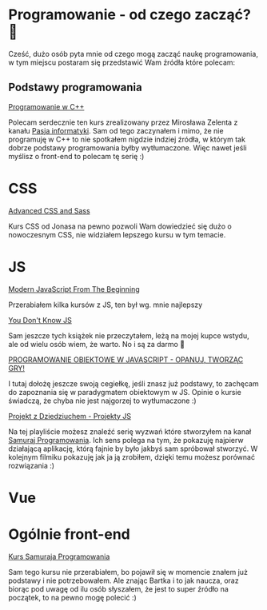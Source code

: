 # Programowanie - od czego zacząć? 👋

Cześć, dużo osób pyta mnie od czego mogą zacząć naukę programowania, w tym miejscu postaram się przedstawić Wam źródła które polecam:

## Podstawy programowania

[Programowanie w C++](https://www.youtube.com/watch?v=ErOzmh3BiXU&list=PLOYHgt8dIdoxx0Y5wzs7CFpmBzb40PaDo)

Polecam serdecznie ten kurs zrealizowany przez Mirosława Zelenta z kanału [Pasja informatyki](https://www.youtube.com/channel/UCzn6vAfspIcagLax1fck_jw). Sam od tego zaczynałem i mimo, że nie programuję w C++ to nie spotkałem nigdzie indziej źródła, w którym tak dobrze podstawy programowania byłby wytłumaczone. Więc nawet jeśli myślisz o front-end to polecam tę serię :)

# CSS

[Advanced CSS and Sass](https://www.udemy.com/course/advanced-css-and-sass/)

Kurs CSS od Jonasa na pewno pozwoli Wam dowiedzieć się dużo o nowoczesnym CSS, nie widziałem lepszego kursu w tym temacie.

# JS

[Modern JavaScript From The Beginning](https://www.udemy.com/course/modern-javascript-from-the-beginning/)

Przerabiałem kilka kursów z JS, ten był wg. mnie najlepszy

[You Don't Know JS](https://github.com/getify/You-Dont-Know-JS)

Sam jeszcze tych książek nie przeczytałem, leżą na mojej kupce wstydu, ale od wielu osób wiem, że warto. No i są za darmo 🧅

[PROGRAMOWANIE OBIEKTOWE W JAVASCRIPT - OPANUJ, TWORZĄC GRY!](https://www.mentorzy.it/kursy/programowanie-obiektowe-w-javascript)

I tutaj dołożę jeszcze swoją cegiełkę, jeśli znasz już podstawy, to zachęcam do zapoznania się w paradygmatem obiektowym w JS. Opinie o kursie świadczą, że chyba nie jest najgorzej to wytłumaczone :)

[Projekt z Dziedziuchem - Projekty JS](https://www.youtube.com/watch?v=yzZfDWXjH7c&list=PLTs20Q-BTEMPPU1sYnCGld-AcMTGyfsTv)

Na tej playliście możesz znaleźć serię wyzwań które stworzyłem na kanał [Samuraj Programowania](https://www.youtube.com/channel/UC6wlzVp-5TD5xfDwiohSDeg). Ich sens polega na tym, że pokazuję najpierw działającą aplikację, którą fajnie by było jakbyś sam spróbował stworzyć. W kolejnym filmiku pokazuję jak ja ją zrobiłem, dzięki temu możesz porównać rozwiązania :)

# Vue




# Ogólnie front-end

[Kurs Samuraja Programowania](https://websamuraj.pl/)

Sam tego kursu nie przerabiałem, bo pojawił się w momencie znałem już podstawy i nie potrzebowałem. Ale znając Bartka i to jak naucza, oraz biorąc pod uwagę od ilu osób słyszałem, że jest to super źródło na początek, to na pewno mogę polecić :)
